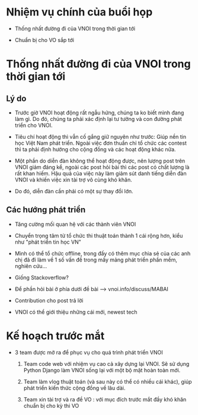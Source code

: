 Nhiệm vụ chính của buổi họp
===========================

- Thống nhất đường đi của VNOI trong thời gian tới

- Chuẩn bị cho VO sắp tới


Thống nhất đường đi của VNOI trong thời gian tới
================================================

Lý do
-----

- Trước giờ VNOI hoạt động rất ngẫu hứng, chúng ta ko biết mình đang làm gì. Do đó, chúng ta phải xác định lại tư tưởng và con đường phát triển cho VNOI.

- Tiêu chí hoạt động thì vẫn cố gắng giữ nguyên như trước: Giúp nền tin học Việt Nam phát triển. Ngoài việc đơn thuần chỉ tổ chức các contest thì ta phải định hướng cho cộng đồng và các hoạt động khác nữa. 

- Một phần do diễn đàn không thể hoạt động được, nên lượng post trên VNOI giảm đáng kể, ngoài các post hỏi bài thì các post có chất lượng là rất khan hiếm. Hậu quả của việc này làm giảm sút danh tiếng diễn đàn VNOI và khiến việc xin tài trợ vô cùng khó khăn. 

- Do đó, diễn đàn cần phải có một sự thay đổi lớn.


Các hướng phát triển
--------------------

- Tăng cường mối quan hệ với các thành viên VNOI

- Chuyển trọng tâm từ tổ chức thi thuật toán thành 1 cái rộng hơn, kiểu như "phát triển tin học VN"

- Mình có thể tổ chức offline, trong đấy có thêm mục chia sẻ của các anh chị đã đi làm về 1 số vấn đề trong mấy mảng phát triển phần mềm, nghiên cứu...

- Giống Stackoverflow?

- Để phần hỏi bài ở phía dưới đề bài --> vnoi.info/discuss/MABAI

- Contribution cho post trả lời

- VNOI có thể giới thiệu những cái mới, newest tech


Kế hoạch trước mắt
==================

- 3 team được mở ra để phục vụ cho quá trình phát triển VNOI

    1. Team code web với nhiệm vụ cao cả xây dựng lại VNOI. Sẽ sử dụng Python Django làm VNOI sống lại với một bộ mặt hoàn toàn mới.

    2. Team làm vlog thuật toán (và sau này có thể có nhiều cái khác), giúp phát triển kiến thức cộng đồng về lâu dài.

    3. Team xin tài trợ và ra đề VO : với mục đích trước mắt đầy khó khăn chuẩn bị cho kỳ thi VO
